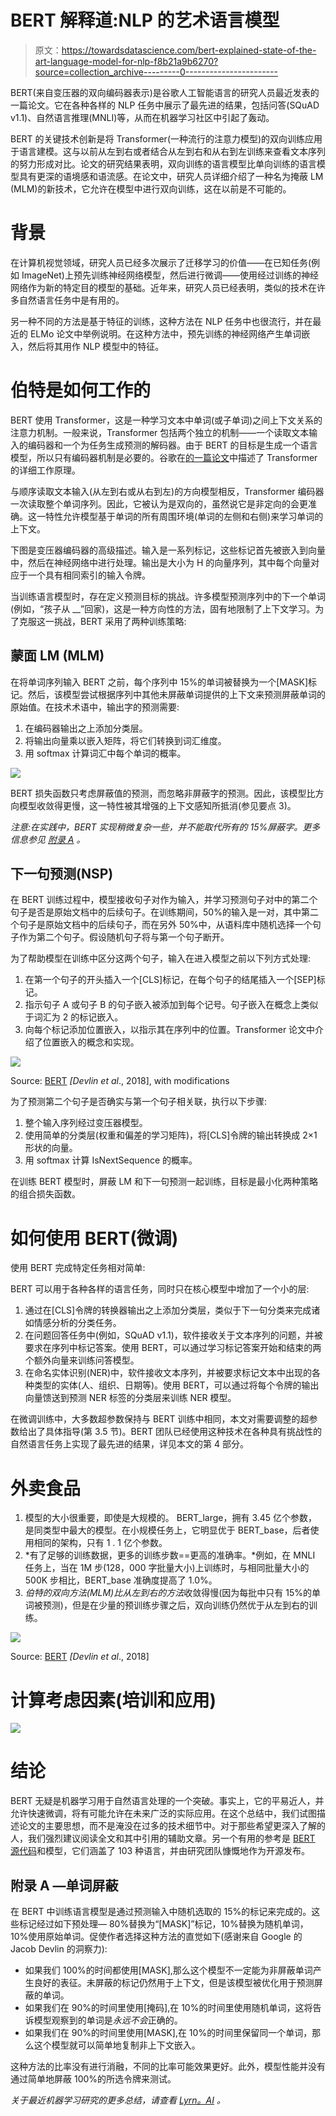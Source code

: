 # BERT 解释道:NLP 的艺术语言模型

> 原文：<https://towardsdatascience.com/bert-explained-state-of-the-art-language-model-for-nlp-f8b21a9b6270?source=collection_archive---------0----------------------->

BERT(来自变压器的双向编码器表示)是谷歌人工智能语言的研究人员最近发表的一篇论文。它在各种各样的 NLP 任务中展示了最先进的结果，包括问答(SQuAD v1.1)、自然语言推理(MNLI)等，从而在机器学习社区中引起了轰动。

BERT 的关键技术创新是将 Transformer(一种流行的注意力模型)的双向训练应用于语言建模。这与以前从左到右或者结合从左到右和从右到左训练来查看文本序列的努力形成对比。论文的研究结果表明，双向训练的语言模型比单向训练的语言模型具有更深的语境感和语流感。在论文中，研究人员详细介绍了一种名为掩蔽 LM (MLM)的新技术，它允许在模型中进行双向训练，这在以前是不可能的。

# 背景

在计算机视觉领域，研究人员已经多次展示了迁移学习的价值——在已知任务(例如 ImageNet)上预先训练神经网络模型，然后进行微调——使用经过训练的神经网络作为新的特定目的模型的基础。近年来，研究人员已经表明，类似的技术在许多自然语言任务中是有用的。

另一种不同的方法是基于特征的训练，这种方法在 NLP 任务中也很流行，并在最近的 ELMo 论文中举例说明。在这种方法中，预先训练的神经网络产生单词嵌入，然后将其用作 NLP 模型中的特征。

# 伯特是如何工作的

BERT 使用 Transformer，这是一种学习文本中单词(或子单词)之间上下文关系的注意力机制。一般来说，Transformer 包括两个独立的机制——一个读取文本输入的编码器和一个为任务生成预测的解码器。由于 BERT 的目标是生成一个语言模型，所以只有编码器机制是必要的。谷歌在[的一篇论文](https://arxiv.org/pdf/1706.03762.pdf)中描述了 Transformer 的详细工作原理。

与顺序读取文本输入(从左到右或从右到左)的方向模型相反，Transformer 编码器一次读取整个单词序列。因此，它被认为是双向的，虽然说它是非定向的会更准确。这一特性允许模型基于单词的所有周围环境(单词的左侧和右侧)来学习单词的上下文。

下图是变压器编码器的高级描述。输入是一系列标记，这些标记首先被嵌入到向量中，然后在神经网络中进行处理。输出是大小为 H 的向量序列，其中每个向量对应于一个具有相同索引的输入令牌。

当训练语言模型时，存在定义预测目标的挑战。许多模型预测序列中的下一个单词(例如，“孩子从 __”回家)，这是一种方向性的方法，固有地限制了上下文学习。为了克服这一挑战，BERT 采用了两种训练策略:

## 蒙面 LM (MLM)

在将单词序列输入 BERT 之前，每个序列中 15%的单词被替换为一个[MASK]标记。然后，该模型尝试根据序列中其他未屏蔽单词提供的上下文来预测屏蔽单词的原始值。在技术术语中，输出字的预测需要:

1.  在编码器输出之上添加分类层。
2.  将输出向量乘以嵌入矩阵，将它们转换到词汇维度。
3.  用 softmax 计算词汇中每个单词的概率。

![](img/1044baf723e6f3d73cee7b21b7dcd755.png)

BERT 损失函数只考虑屏蔽值的预测，而忽略非屏蔽字的预测。因此，该模型比方向模型收敛得更慢，这一特性被其增强的上下文感知所抵消(参见要点 3)。

*注意:在实践中，BERT 实现稍微复杂一些，并不能取代所有的 15%屏蔽字。更多信息参见* [*附录 A*](https://www.lyrn.ai/2018/11/07/explained-bert-state-of-the-art-language-model-for-nlp/#appendix-A) *。*

## 下一句预测(NSP)

在 BERT 训练过程中，模型接收句子对作为输入，并学习预测句子对中的第二个句子是否是原始文档中的后续句子。在训练期间，50%的输入是一对，其中第二个句子是原始文档中的后续句子，而在另外 50%中，从语料库中随机选择一个句子作为第二个句子。假设随机句子将与第一个句子断开。

为了帮助模型在训练中区分这两个句子，输入在进入模型之前以下列方式处理:

1.  在第一个句子的开头插入一个[CLS]标记，在每个句子的结尾插入一个[SEP]标记。
2.  指示句子 A 或句子 B 的句子嵌入被添加到每个记号。句子嵌入在概念上类似于词汇为 2 的标记嵌入。
3.  向每个标记添加位置嵌入，以指示其在序列中的位置。Transformer 论文中介绍了位置嵌入的概念和实现。

![](img/5339d663122831ff644be6f14b726d9c.png)

Source: [BERT](https://arxiv.org/abs/1810.04805) *[Devlin et al*., 2018], with modifications

为了预测第二个句子是否确实与第一个句子相关联，执行以下步骤:

1.  整个输入序列经过变压器模型。
2.  使用简单的分类层(权重和偏差的学习矩阵)，将[CLS]令牌的输出转换成 2×1 形状的向量。
3.  用 softmax 计算 IsNextSequence 的概率。

在训练 BERT 模型时，屏蔽 LM 和下一句预测一起训练，目标是最小化两种策略的组合损失函数。

# 如何使用 BERT(微调)

使用 BERT 完成特定任务相对简单:

BERT 可以用于各种各样的语言任务，同时只在核心模型中增加了一个小的层:

1.  通过在[CLS]令牌的转换器输出之上添加分类层，类似于下一句分类来完成诸如情感分析的分类任务。
2.  在问题回答任务中(例如，SQuAD v1.1)，软件接收关于文本序列的问题，并被要求在序列中标记答案。使用 BERT，可以通过学习标记答案开始和结束的两个额外向量来训练问答模型。
3.  在命名实体识别(NER)中，软件接收文本序列，并被要求标记文本中出现的各种类型的实体(人、组织、日期等)。使用 BERT，可以通过将每个令牌的输出向量馈送到预测 NER 标签的分类层来训练 NER 模型。

在微调训练中，大多数超参数保持与 BERT 训练中相同，本文对需要调整的超参数给出了具体指导(第 3.5 节)。BERT 团队已经使用这种技术在各种具有挑战性的自然语言任务上实现了最先进的结果，详见本文的第 4 部分。

# 外卖食品

1.  模型的大小很重要，即使是大规模的。 BERT_large，拥有 3.45 亿个参数，是同类型中最大的模型。在小规模任务上，它明显优于 BERT_base，后者使用相同的架构，只有 1 . 1 亿个参数。
2.  *有了足够的训练数据，更多的训练步数==更高的准确率。*例如，在 MNLI 任务上，当在 1M 步(128，000 字批量大小)上训练时，与相同批量大小的 500K 步相比，BERT_base 准确度提高了 1.0%。
3.  *伯特的双向方法(MLM)比从左到右的方法*收敛得慢(因为每批中只有 15%的单词被预测)，但是在少量的预训练步骤之后，双向训练仍然优于从左到右的训练。

![](img/a0595da6a5efdac0dced255e1112f32f.png)

Source: [BERT](https://arxiv.org/abs/1810.04805) *[Devlin et al*., 2018]

# 计算考虑因素(培训和应用)

![](img/4d3773e7aca351bdc90d40336d85f848.png)

# 结论

BERT 无疑是机器学习用于自然语言处理的一个突破。事实上，它的平易近人，并允许快速微调，将有可能允许在未来广泛的实际应用。在这个总结中，我们试图描述论文的主要思想，而不是淹没在过多的技术细节中。对于那些希望更深入了解的人，我们强烈建议阅读全文和其中引用的辅助文章。另一个有用的参考是 [BERT 源代码](https://github.com/google-research/bert)和模型，它们涵盖了 103 种语言，并由研究团队慷慨地作为开源发布。

## 附录 A —单词屏蔽

在 BERT 中训练语言模型是通过预测输入中随机选取的 15%的标记来完成的。这些标记经过如下预处理— 80%替换为“[MASK]”标记，10%替换为随机单词，10%使用原始单词。促使作者选择这种方法的直觉如下(感谢来自 Google 的 Jacob Devlin 的洞察力):

*   如果我们 100%的时间都使用[MASK],那么这个模型不一定能为非屏蔽单词产生良好的表征。未屏蔽的标记仍然用于上下文，但是该模型被优化用于预测屏蔽的单词。
*   如果我们在 90%的时间里使用[掩码],在 10%的时间里使用随机单词，这将告诉模型观察到的单词是*永远不会*正确的。
*   如果我们在 90%的时间里使用[MASK],在 10%的时间里保留同一个单词，那么这个模型就可以简单地复制非上下文嵌入。

这种方法的比率没有进行消融，不同的比率可能效果更好。此外，模型性能并没有通过简单地屏蔽 100%的所选令牌来测试。

*关于最近机器学习研究的更多总结，请查看* [*Lyrn。AI*](https://www.lyrn.ai) *。*